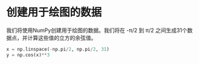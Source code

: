 # 创建用于绘图的数据

我们将使用NumPy创建用于绘图的数据。我们将在 -π/2 到 π/2 之间生成31个数据点，并计算这些值的立方的余弦值。

```python
x = np.linspace(-np.pi/2, np.pi/2, 31)
y = np.cos(x)**3
```
